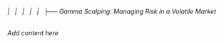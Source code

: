 ###### |   |   |   |   |   ├── Gamma Scalping: Managing Risk in a Volatile Market

*Add content here*
